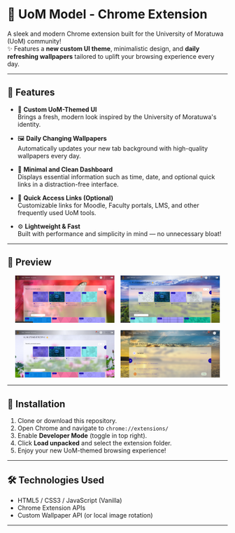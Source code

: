 # 🌟 UoM Model - Chrome Extension

A sleek and modern Chrome extension built for the University of Moratuwa (UoM) community!  
✨ Features a **new custom UI theme**, minimalistic design, and **daily refreshing wallpapers** tailored to uplift your browsing experience every day.

---

## 🎯 Features

- 🎨 **Custom UoM-Themed UI**  
  Brings a fresh, modern look inspired by the University of Moratuwa's identity.

- 🖼️ **Daily Changing Wallpapers**  
  Automatically updates your new tab background with high-quality wallpapers every day.

- 🧭 **Minimal and Clean Dashboard**  
  Displays essential information such as time, date, and optional quick links in a distraction-free interface.

- 🔗 **Quick Access Links (Optional)**  
  Customizable links for Moodle, Faculty portals, LMS, and other frequently used UoM tools.

- ⚙️ **Lightweight & Fast**  
  Built with performance and simplicity in mind — no unnecessary bloat!

---

## 📸 Preview

<p align="center">
  <img src="assets/Screenshot1.png" alt="Screenshot 1" width="45%" style="margin-right:10px;"/>
  <img src="assets/Screenshot3.png" alt="Screenshot 2" width="45%"/>
</p>
<p align="center">
  <img src="assets/Screenshot2.png" alt="Screenshot 1" width="45%" style="margin-right:10px;"/>
  <img src="assets/Screenshot4.png" alt="Screenshot 2" width="45%"/>
</p>

---

## 🚀 Installation

1. Clone or download this repository.
2. Open Chrome and navigate to `chrome://extensions/`
3. Enable **Developer Mode** (toggle in top right).
4. Click **Load unpacked** and select the extension folder.
5. Enjoy your new UoM-themed browsing experience!

---

## 🛠️ Technologies Used

- HTML5 / CSS3 / JavaScript (Vanilla)
- Chrome Extension APIs
- Custom Wallpaper API (or local image rotation)

---


